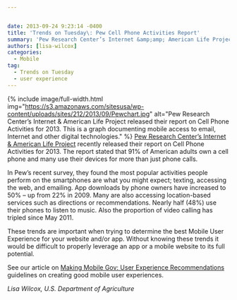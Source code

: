 ```yaml
---


date: 2013-09-24 9:23:14 -0400
title: 'Trends on Tuesday\: Pew Cell Phone Activities Report'
summary: 'Pew Research Center’s Internet &amp;amp; American Life Project recently released their report on Cell Phone Activities for 2013. The report stated that'
authors: [lisa-wilcox]
categories:
  - Mobile
tag:
  - Trends on Tuesday
  - user experience
---
```


{% include image/full-width.html img="https://s3.amazonaws.com/sitesusa/wp-content/uploads/sites/212/2013/09/Pewchart.jpg" alt="Pew Research Center’s  Internet & American Life Project released their report on Cell Phone Activities for 2013. This is a graph documenting mobile access to email, Internet and other digital technologies." %}
[Pew Research Center’s  Internet & American Life Project](http://www.pewinternet.org/) recently released their report on Cell Phone Activities for 2013. The report stated that 91% of American adults own a cell phone and many use their devices for more than just phone calls.

In Pew&#8217;s recent survey, they found the most popular activities people perform on the smartphones are what you might expect; texting, accessing the web, and emailing. App downloads by phone owners have increased to 50%  &#8211; up from 22% in 2009. Many are also accessing location-based services such as directions or recommendations. Nearly half (48%) use their phones to listen to music. Also the proportion of video calling has tripled since May 2011.
  
These trends are important when trying to determine the best Mobile User Experience for your website and/or app. Without knowing these trends it would be difficult to properly leverage an app or a mobile website to its full potential.

See our article on [Making Mobile Gov: User Experience Recommendations](https://digitalgov.sites.usa.gov/resources/mobile-user-experience-guidelines-and-recommendations/ "Mobile User Experience Guidelines and Recommendations") guidelines on creating good mobile user experiences.

_Lisa Wilcox, U.S. Department of Agriculture_